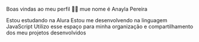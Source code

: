 Boas vindas ao meu perfil 💙💙
mue nome é Anayla Pereira

Estou estudando na Alura
Estou me desenvolvendo na linguagem JavaScript
Utilizo esse espaço para minha organização e compartilhamento dos meu projetos desenvolvidos
